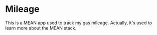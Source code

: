 # Mileage

This is a MEAN app used to track my gas mileage.  Actually, it's used to learn more about the MEAN stack.